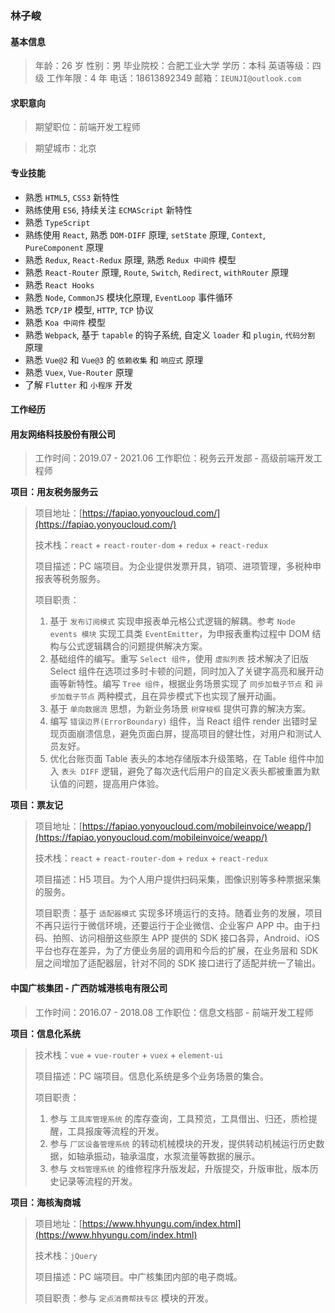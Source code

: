 ### 林子峻

#### 基本信息

> 年龄：26 岁
> 性别：男
> 毕业院校：合肥工业大学
> 学历：本科
> 英语等级：四级
> 工作年限：4 年
> 电话：18613892349
> 邮箱：`IEUNJI@outlook.com`

#### 求职意向

> 期望职位：前端开发工程师

> 期望城市：北京

#### 专业技能

* 熟悉 `HTML5`, `CSS3` 新特性
* 熟练使用 `ES6`, 持续关注 `ECMAScript` 新特性
* 熟悉 `TypeScript`
* 熟练使用 `React`, 熟悉 `DOM-DIFF` 原理, `setState` 原理, `Context`, `PureComponent` 原理
* 熟悉 `Redux`, `React-Redux` 原理, 熟悉 `Redux 中间件` 模型
* 熟悉 `React-Router` 原理, `Route`, `Switch`, `Redirect`, `withRouter` 原理
* 熟悉 `React Hooks`
* 熟悉 `Node`, `CommonJS` 模块化原理, `EventLoop` 事件循环
* 熟悉 `TCP/IP` 模型, `HTTP`, `TCP` 协议
* 熟悉 `Koa 中间件` 模型
* 熟悉 `Webpack`, 基于 `tapable` 的钩子系统, 自定义 `loader` 和 `plugin`, `代码分割` 原理
* 熟悉 `Vue@2` 和 `Vue@3` 的 `依赖收集` 和 `响应式` 原理
* 熟悉 `Vuex`, `Vue-Router` 原理
* 了解 `Flutter` 和 `小程序` 开发

#### 工作经历

#### 用友网络科技股份有限公司

> 工作时间：2019.07 - 2021.06
> 工作职位：税务云开发部 - 高级前端开发工程师

**项目：用友税务服务云**

> 项目地址：[https://fapiao.yonyoucloud.com/](https://fapiao.yonyoucloud.com/)
> 
> 技术栈：`react` + `react-router-dom` + `redux` + `react-redux`
> 
> 项目描述：PC 端项目。为企业提供发票开具，销项、进项管理，多税种申报表等税务服务。
> 
> 项目职责：
> 1. 基于 `发布订阅模式` 实现申报表单元格公式逻辑的解耦。参考 `Node events 模块` 实现工具类 `EventEmitter`，为申报表重构过程中 DOM 结构与公式逻辑耦合的问题提供解决方案。
> 2. 基础组件的编写。重写 `Select 组件`，使用 `虚拟列表` 技术解决了旧版 Select 组件在选项过多时卡顿的问题，同时加入了关键字高亮和展开动画等新特性。编写 `Tree 组件`，根据业务场景实现了 `同步加载子节点` 和 `异步加载子节点` 两种模式，且在异步模式下也实现了展开动画。
> 3. 基于 `单向数据流` 思想，为新业务场景 `树穿梭框` 提供可靠的解决方案。
> 4. 编写 `错误边界(ErrorBoundary)` 组件，当 React 组件 render 出错时呈现页面崩溃信息，避免页面白屏，提高项目的健壮性，对用户和测试人员友好。
> 5. 优化台账页面 Table 表头的本地存储版本升级策略，在 Table 组件中加入 `表头 DIFF` 逻辑，避免了每次迭代后用户的自定义表头都被重置为默认值的问题，提高用户体验。

**项目：票友记**

> 项目地址：[https://fapiao.yonyoucloud.com/mobileinvoice/weapp/](https://fapiao.yonyoucloud.com/mobileinvoice/weapp/)
> 
> 技术栈：`react` + `react-router-dom` + `redux` + `react-redux`
> 
> 项目描述：H5 项目。为个人用户提供扫码采集，图像识别等多种票据采集的服务。
> 
> 项目职责：基于 `适配器模式` 实现多环境运行的支持。随着业务的发展，项目不再只运行于微信环境，还要运行于企业微信、企业客户 APP 中。由于扫码、拍照、访问相册这些原生 APP 提供的 SDK 接口各异，Android、iOS 平台也存在差异，为了方便业务层的调用和今后的扩展，在业务层和 SDK 层之间增加了适配器层，针对不同的 SDK 接口进行了适配并统一了输出。

#### 中国广核集团 - 广西防城港核电有限公司

> 工作时间：2016.07 - 2018.08
> 工作职位：信息文档部 - 前端开发工程师

**项目：信息化系统**

> 技术栈：`vue` + `vue-router` + `vuex` + `element-ui`
> 
> 项目描述：PC 端项目。信息化系统是多个业务场景的集合。
> 
> 项目职责：
> 1. 参与 `工具库管理系统` 的库存查询，工具预览，工具借出、归还，质检提醒，工具报废等流程的开发。
> 2. 参与 `厂区设备管理系统` 的转动机械模块的开发，提供转动机械运行历史数据，如轴承振动，轴承温度，水泵流量等数据的展示。
> 3. 参与 `文档管理系统` 的维修程序升版发起，升版提交，升版审批，版本历史记录等流程的开发。

**项目：海核淘商城**

> 项目地址：[https://www.hhyungu.com/index.html](https://www.hhyungu.com/index.html)
> 
> 技术栈：`jQuery`
> 
> 项目描述：PC 端项目。中广核集团内部的电子商城。
> 
> 项目职责：参与 `定点消费帮扶专区` 模块的开发。

